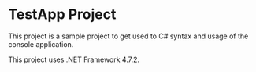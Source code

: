 # TestApp Project
This project is a sample project to get used to C# syntax and usage of the console application.

This project uses .NET Framework 4.7.2.